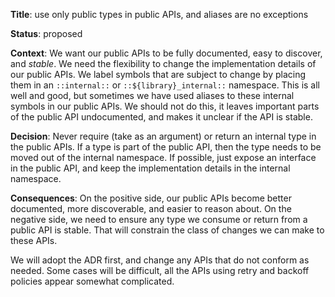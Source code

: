 **Title**: use only public types in public APIs, and aliases are no exceptions

**Status**: proposed <!-- TODO(coryan) - change to accepted before merge -->

**Context**: We want our public APIs to be fully documented, easy to discover,
and *stable*. We need the flexibility to change the implementation details of
our public APIs. We label symbols that are subject to change by placing them in
an `::internal::` or `::${library}_internal::` namespace. This is all well and
good, but sometimes we have used aliases to these internal symbols in our public
APIs. We should not do this, it leaves important parts of the public API
undocumented, and makes it unclear if the API is stable.

**Decision**: Never require (take as an argument) or return an internal type in
the public APIs. If a type is part of the public API, then the type needs to be
moved out of the internal namespace. If possible, just expose an interface in
the public API, and keep the implementation details in the internal namespace.

**Consequences**: On the positive side, our public APIs become better
documented, more discoverable, and easier to reason about. On the negative side,
we need to ensure any type we consume or return from a public API is stable.
That will constrain the class of changes we can make to these APIs.

We will adopt the ADR first, and change any APIs that do not conform as needed.
Some cases will be difficult, all the APIs using retry and backoff policies
appear somewhat complicated.
